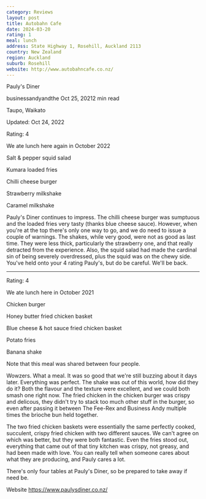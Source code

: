 ```yaml
---
category: Reviews
layout: post
title: Autobahn Cafe
date: 2024-03-20
rating: 1
meal: lunch
address: State Highway 1, Rosehill, Auckland 2113
country: New Zealand
region: Auckland
suburb: Rosehill
website: http://www.autobahncafe.co.nz/
---
```


Pauly's Diner

businessandyandthe
Oct 25, 20212 min read

Taupo, Waikato

Updated: Oct 24, 2022

Rating: 4

We ate lunch here again in October 2022

Salt & pepper squid salad 

Kumara loaded fries

Chilli cheese burger 

Strawberry milkshake

Caramel milkshake

Pauly's Diner continues to impress. The chilli cheese burger was sumptuous and the loaded fries very tasty (thanks blue cheese sauce). However, when you're at the top there's only one way to go, and we do need to issue a couple of warnings. The shakes, while very good, were not as good as last time. They were less thick, particularly the strawberry one, and that really detracted from the experience. Also, the squid salad had made the cardinal sin of being severely overdressed, plus the squid was on the chewy side. You've held onto your 4 rating Pauly's, but do be careful. We'll be back. 

--------------------------------------------------------------------------------------------------

Rating: 4

We ate lunch here in October 2021

Chicken burger

Honey butter fried chicken basket

Blue cheese & hot sauce fried chicken basket

Potato fries

Banana shake

Note that this meal was shared between four people.

Wowzers. What a meal. It was so good that we're still buzzing about it days later. Everything was perfect. The shake was out of this world, how did they do it? Both the flavour and the texture were excellent, and we could both smash one right now. The fried chicken in the chicken burger was crispy and delicous, they didn't try to stack too much other stuff in the burger, so even after passing it between The Fee-Rex and Business Andy multiple times the brioche bun held together. 

The two fried chicken baskets were essentially the same perfectly cooked, succulent, crispy fried chicken with two different sauces. We can't agree on which was better, but they were both fantastic. Even the fries stood out, everything that came out of that tiny kitchen was crispy, not greasy, and had been made with love. You can really tell when someone cares about what they are producing, and Pauly cares a lot. 

There's only four tables at Pauly's Diner, so be prepared to take away if need be.

Website https://www.paulysdiner.co.nz/